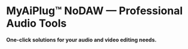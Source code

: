 # MyAiPlug™ NoDAW — Professional Audio Tools

**One-click solutions for your audio and video editing needs.**
